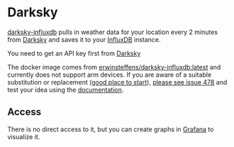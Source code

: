 # Darksky

[darksky-influxdb](https://github.com/ErwinSteffens/darksky-influxdb) pulls in weather data for your location every 2 minutes from [Darksky](http://darksky.net/) and saves it to your [InfluxDB](/software/influxdb) instance.

You need to get an API key first from [Darksky](http://darksky.net/dev/)

The docker image comes from [erwinsteffens/darksky-influxdb:latest](https://hub.docker.com/r/erwinsteffens/darksky-influxdb)
and currently does not support arm devices.
If you are aware of a suitable substitution or replacement ([good place to start](https://hub.docker.com/search?q=darksky&type=image&architecture=arm%2Carm64)),
 [please see issue 478](https://gitlab.com/NickBusey/HomelabOS/-/issues/478)
and test your idea using the [documentation](https://homelabos.com/docs/development/adding_services/).

## Access

There is no direct access to it, but you can create graphs in [Grafana](/software/grafana) to visualize it.
